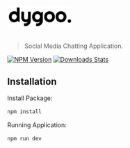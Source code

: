<img src="assets/images/logo-dark.png" width="150">

##
> Social Media Chatting Application.

[![NPM Version][npm-image]][npm-url]
[![Downloads Stats][npm-downloads]][npm-url]

## Installation

Install Package:

```sh
npm install
```

Running Application:

```sh
npm run dev
```

<!-- Markdown link & img dfn's -->
[npm-image]: https://img.shields.io/npm/v/datadog-metrics.svg?style=flat-square
[npm-url]: https://npmjs.org/package/datadog-metrics
[npm-downloads]: https://img.shields.io/npm/dm/datadog-metrics.svg?style=flat-square